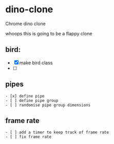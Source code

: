 # dino-clone
Chrome dino clone

whoops this is going to be a flappy clone

## bird:
 - [x] make bird class
 - [ ]


## pipes
    - [x] define pipe
    - [ ] define pipe group
    - [ ] randomise pipe group dimensions

## frame rate
    - [ ] add a timer to keep track of frame rate  
    - [ ] fix frame rate  

